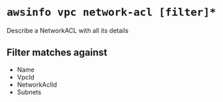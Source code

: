 # `awsinfo vpc network-acl [filter]*`

Describe a NetworkACL with all its details

## Filter matches against

* Name
* VpcId 
* NetworkAclId
* Subnets

